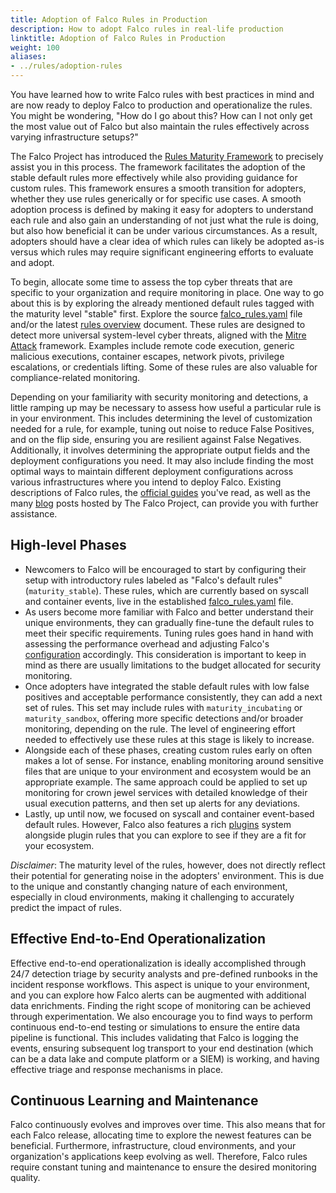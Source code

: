```yaml
---
title: Adoption of Falco Rules in Production
description: How to adopt Falco rules in real-life production
linktitle: Adoption of Falco Rules in Production
weight: 100
aliases:
- ../rules/adoption-rules
---
```



You have learned how to write Falco rules with best practices in mind and are now ready to deploy Falco to production and operationalize the rules. You might be wondering, "How do I go about this? How can I not only get the most value out of Falco but also maintain the rules effectively across varying infrastructure setups?"

The Falco Project has introduced the [Rules Maturity Framework](https://github.com/falcosecurity/rules/blob/main/CONTRIBUTING.md#rules-maturity-framework) to precisely assist you in this process. The framework facilitates the adoption of the stable default rules more effectively while also providing guidance for custom rules. This framework ensures a smooth transition for adopters, whether they use rules generically or for specific use cases. A smooth adoption process is defined by making it easy for adopters to understand each rule and also gain an understanding of not just what the rule is doing, but also how beneficial it can be under various circumstances. As a result, adopters should have a clear idea of which rules can likely be adopted as-is versus which rules may require significant engineering efforts to evaluate and adopt.

To begin, allocate some time to assess the top cyber threats that are specific to your organization and require monitoring in place. One way to go about this is by exploring the already mentioned default rules tagged with the maturity level "stable" first. Explore the source [falco_rules.yaml](https://github.com/falcosecurity/rules/blob/main/rules/falco_rules.yaml) file and/or the latest [rules overview](https://falcosecurity.github.io/rules/) document. These rules are designed to detect more universal system-level cyber threats, aligned with the [Mitre Attack](https://attack.mitre.org/) framework. Examples include remote code execution, generic malicious executions, container escapes, network pivots, privilege escalations, or credentials lifting. Some of these rules are also valuable for compliance-related monitoring.

Depending on your familiarity with security monitoring and detections, a little ramping up may be necessary to assess how useful a particular rule is in your environment. This includes determining the level of customization needed for a rule, for example, tuning out noise to reduce False Positives, and on the flip side, ensuring you are resilient against False Negatives. Additionally, it involves determining the appropriate output fields and the deployment configurations you need. It may also include finding the most optimal ways to maintain different deployment configurations across various infrastructures where you intend to deploy Falco. Existing descriptions of Falco rules, the [official guides](https://falco.org/docs/) you've read, as well as the many [blog](https://falco.org/blog/) posts hosted by The Falco Project, can provide you with further assistance.

## High-level Phases

- Newcomers to Falco will be encouraged to start by configuring their setup with introductory rules labeled as "Falco's default rules" (`maturity_stable`). These rules, which are currently based on syscall and container events, live in the established [falco_rules.yaml](https://github.com/falcosecurity/rules/blob/main/rules/falco_rules.yaml) file.
- As users become more familiar with Falco and better understand their unique environments, they can gradually fine-tune the default rules to meet their specific requirements. Tuning rules goes hand in hand with assessing the performance overhead and adjusting Falco's [configuration](https://github.com/falcosecurity/falco/blob/master/falco.yaml) accordingly. This consideration is important to keep in mind as there are usually limitations to the budget allocated for security monitoring.
- Once adopters have integrated the stable default rules with low false positives and acceptable performance consistently, they can add a next set of rules. This set may include rules with `maturity_incubating` or `maturity_sandbox`,  offering more specific detections and/or broader monitoring, depending on the rule. The level of engineering effort needed to effectively use these rules at this stage is likely to increase.
- Alongside each of these phases, creating custom rules early on often makes a lot of sense. For instance, enabling monitoring around sensitive files that are unique to your environment and ecosystem would be an appropriate example. The same approach could be applied to set up monitoring for crown jewel services with detailed knowledge of their usual execution patterns, and then set up alerts for any deviations.
- Lastly, up until now, we focused on syscall and container event-based default rules. However, Falco also features a rich [plugins](https://github.com/falcosecurity/plugins) system alongside plugin rules that you can explore to see if they are a fit for your ecosystem.

*Disclaimer*: The maturity level of the rules, however, does not directly reflect their potential for generating noise in the adopters' environment. This is due to the unique and constantly changing nature of each environment, especially in cloud environments, making it challenging to accurately predict the impact of rules.


## Effective End-to-End Operationalization

Effective end-to-end operationalization is ideally accomplished through 24/7 detection triage by security analysts and pre-defined runbooks in the incident response workflows. This aspect is unique to your environment, and you can explore how Falco alerts can be augmented with additional data enrichments. Finding the right scope of monitoring can be achieved through experimentation. We also encourage you to find ways to perform continuous end-to-end testing or simulations to ensure the entire data pipeline is functional. This includes validating that Falco is logging the events, ensuring subsequent log transport to your end destination (which can be a data lake and compute platform or a SIEM) is working, and having effective triage and response mechanisms in place.

## Continuous Learning and Maintenance

Falco continuously evolves and improves over time. This also means that for each Falco release, allocating time to explore the newest features can be beneficial. Furthermore, infrastructure, cloud environments, and your organization's applications keep evolving as well. Therefore, Falco rules require constant tuning and maintenance to ensure the desired monitoring quality.
